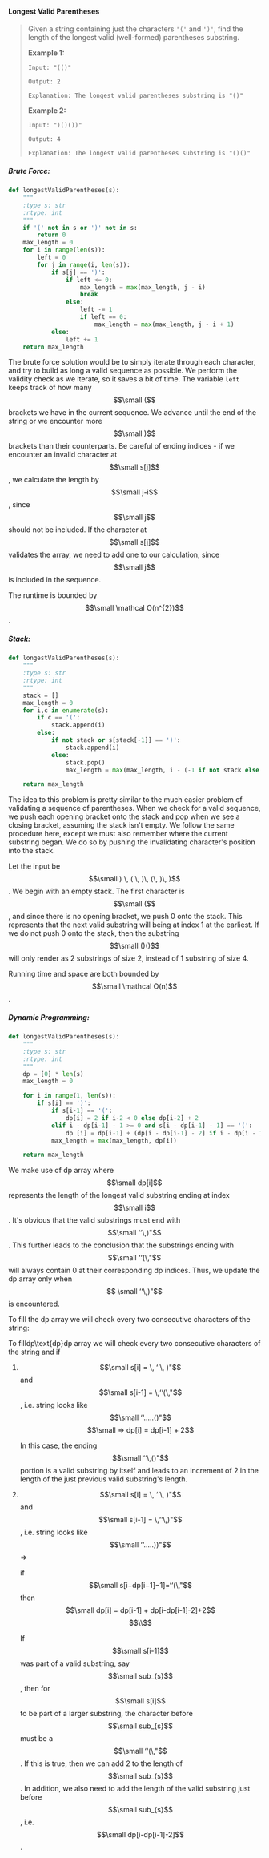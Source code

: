 #### Longest Valid Parentheses

> Given a string containing just the characters `'('` and `')'`, find the length of the longest valid \(well-formed\) parentheses substring.
>
> **Example 1:**
>
> ```
> Input: "(()"
>
> Output: 2
>
> Explanation: The longest valid parentheses substring is "()"
> ```
>
> **Example 2:**
>
> ```
> Input: ")()())"
>
> Output: 4
>
> Explanation: The longest valid parentheses substring is "()()"
> ```

##### Brute Force:

```py
def longestValidParentheses(s):
    """
    :type s: str
    :rtype: int
    """
    if '(' not in s or ')' not in s:
        return 0
    max_length = 0
    for i in range(len(s)):
        left = 0
        for j in range(i, len(s)):
            if s[j] == ')':
                if left <= 0:
                    max_length = max(max_length, j - i)
                    break
                else:
                    left -= 1
                    if left == 0:
                        max_length = max(max_length, j - i + 1)
            else:
                left += 1     
    return max_length
```

The brute force solution would be to simply iterate through each character, and try to build as long a valid sequence as possible. We perform the validity check as we iterate, so it saves a bit of time. The variable `left` keeps track of how many $$\small ($$ brackets we have in the current sequence. We advance until the end of the string or we encounter more $$\small )$$ brackets than their counterparts. Be careful of ending indices - if we encounter an invalid character at $$\small s[j]$$, we calculate the length by $$\small j-i$$, since $$\small j$$ should not be included. If the character at $$\small s[j]$$ validates the array, we need to add one to our calculation, since $$\small j$$ is included in the sequence.

The runtime is bounded by $$\small \mathcal O(n^{2})$$.

##### Stack:

```py
def longestValidParentheses(s):
    """
    :type s: str
    :rtype: int
    """
    stack = []
    max_length = 0
    for i,c in enumerate(s):
        if c == '(':
            stack.append(i)
        else:
            if not stack or s[stack[-1]] == ')':
                stack.append(i)
            else:
                stack.pop()
                max_length = max(max_length, i - (-1 if not stack else stack[-1]))

    return max_length
```

The idea to this problem is pretty similar to the much easier problem of validating a sequence of parentheses. When we check for  a valid sequence, we push each opening bracket onto the stack and pop when we see a closing bracket, assuming the stack isn't empty. We follow the same procedure here, except we must also remember where the current substring began. We do so by pushing the invalidating character's position into the stack.

Let the input be $$\small ) \, ( \, )\, (\, )\, )$$. We begin with an empty stack. The first character is $$\small ($$, and since there is no opening bracket, we push 0 onto the stack. This represents that the next valid substring will being at index 1 at the earliest. If we do not push 0 onto the stack, then the substring $$\small ()()$$ will only render as 2 substrings of size 2, instead of 1 substring of size 4.

Running time and space are both bounded by $$\small \mathcal O(n)$$.

##### Dynamic Programming:

```py
def longestValidParentheses(s):
    """
    :type s: str
    :rtype: int
    """
    dp = [0] * len(s)
    max_length = 0

    for i in range(1, len(s)):
        if s[i] == ')':
            if s[i-1] == '(':
                dp[i] = 2 if i-2 < 0 else dp[i-2] + 2
            elif i - dp[i-1] - 1 >= 0 and s[i - dp[i-1] - 1] == '(':
                dp [i] = dp[i-1] + (dp[i - dp[i-1] - 2] if i - dp[i - 1] >= 2 else 0) + 2
            max_length = max(max_length, dp[i])

    return max_length
```

We make use of dp array where $$\small dp[i]$$ represents the length of the longest valid substring ending at index $$\small i$$. It's obvious that the valid substrings must end with $$\small ‘‘\,)"$$. This further leads to the conclusion that the substrings ending with $$\small ‘‘(\,"$$ will always contain 0 at their corresponding dp indices. Thus, we update the dp array only when $$ \small ‘‘\,)"$$ is encountered.

To fill the dp array we will check every two consecutive characters of the string:

To filldp\text{dp}dp array we will check every two consecutive characters of the string and if

1. $$\small s[i] = \, ‘‘\, )"$$ and $$\small s[i-1] = \,‘‘(\,"$$, i.e. string looks like $$\small ‘‘.....()"$$ $$\small ⇒ dp[i] = dp[i-1] + 2$$

   In this case, the ending $$\small ‘‘\,()"$$ portion is a valid substring by itself and leads to an increment of 2 in the length of the just previous valid substring's length.

2. $$\small s[i] = \, ‘‘\, )"$$ and $$\small s[i-1] = \,‘‘\,)"$$, i.e. string looks like $$\small ‘‘.....))"$$ ⇒

   if $$\small s[i−dp[i−1]−1]=‘‘(\,"$$ then $$\small dp[i] = dp[i-1] + dp[i-dp[i-1]-2]+2$$ $$\\$$

   If $$\small s[i-1]$$ was part of a valid substring, say $$\small sub_{s}$$, then for $$\small s[i]$$ to be part of a larger substring, the character before $$\small sub_{s}$$ must be a $$\small ‘‘(\,"$$. If this is true, then we can add 2 to the length of $$\small sub_{s}$$. In addition, we also need to add the length of the valid substring just before $$\small sub_{s}$$, i.e. $$\small dp[i-dp[i-1]-2]$$.



